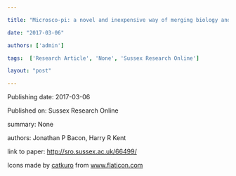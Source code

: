 ---
title: "Microsco-pi: a novel and inexpensive way of merging biology and IT"
date: "2017-03-06"
authors: ['admin']
tags:  ['Research Article', 'None', 'Sussex Research Online']
layout: "post"
---
Publishing date: 2017-03-06

Published on: Sussex Research Online

summary: None

authors: Jonathan P Bacon, Harry R Kent

link to paper: http://sro.sussex.ac.uk/66499/

Icons made by <a href="https://www.flaticon.com/free-icon/bookshelves_3576884" title="catkuro">catkuro</a> from <a href="https://www.flaticon.com/" title="Flaticon"> www.flaticon.com</a>